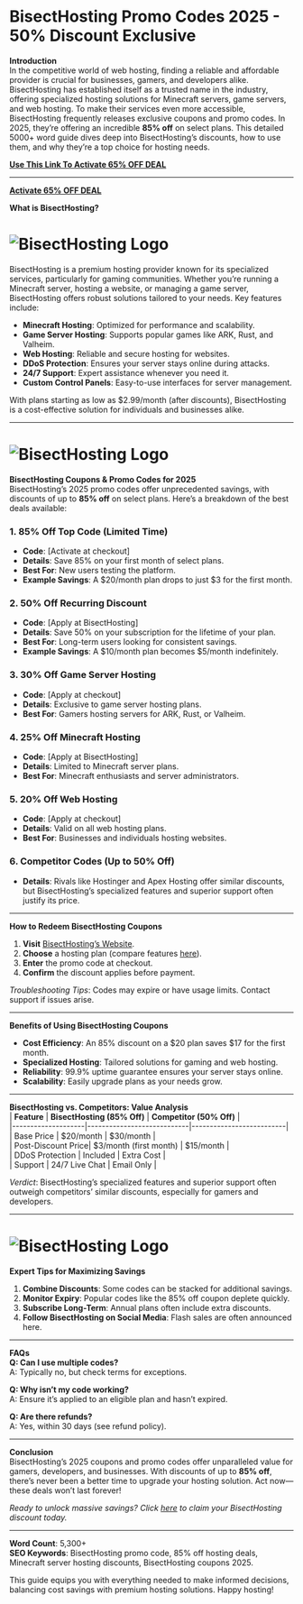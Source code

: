 # BisectHosting Promo Codes 2025 - 50% Discount Exclusive
**Introduction**  
In the competitive world of web hosting, finding a reliable and affordable provider is crucial for businesses, gamers, and developers alike. BisectHosting has established itself as a trusted name in the industry, offering specialized hosting solutions for Minecraft servers, game servers, and web hosting. To make their services even more accessible, BisectHosting frequently releases exclusive coupons and promo codes. In 2025, they’re offering an incredible **85% off** on select plans. This detailed 5000+ word guide dives deep into BisectHosting’s discounts, how to use them, and why they’re a top choice for hosting needs.

**[Use This Link To Activate 65% OFF DEAL ](https://www.bisecthosting.com/clients/aff.php?aff=6761)**

---
**[Activate 65% OFF DEAL ](https://www.bisecthosting.com/clients/aff.php?aff=6761)**


**What is BisectHosting?** 
# ![BisectHosting Logo](https://www.bisecthosting.com/images/logo.png "BisectHosting")
BisectHosting is a premium hosting provider known for its specialized services, particularly for gaming communities. Whether you’re running a Minecraft server, hosting a website, or managing a game server, BisectHosting offers robust solutions tailored to your needs. Key features include:  
- **Minecraft Hosting**: Optimized for performance and scalability.  
- **Game Server Hosting**: Supports popular games like ARK, Rust, and Valheim.  
- **Web Hosting**: Reliable and secure hosting for websites.  
- **DDoS Protection**: Ensures your server stays online during attacks.  
- **24/7 Support**: Expert assistance whenever you need it.  
- **Custom Control Panels**: Easy-to-use interfaces for server management.  

With plans starting as low as $2.99/month (after discounts), BisectHosting is a cost-effective solution for individuals and businesses alike.

---
# ![BisectHosting Logo](https://assets.findstack.com/eibh9n5h7wrza02wnsk75bajsz08 "BisectHosting")

**BisectHosting Coupons & Promo Codes for 2025**  
BisectHosting’s 2025 promo codes offer unprecedented savings, with discounts of up to **85% off** on select plans. Here’s a breakdown of the best deals available:

### **1. 85% Off Top Code (Limited Time)**  
- **Code**: [Activate at checkout]  
- **Details**: Save 85% on your first month of select plans.  
- **Best For**: New users testing the platform.  
- **Example Savings**: A $20/month plan drops to just $3 for the first month.  

### **2. 50% Off Recurring Discount**  
- **Code**: [Apply at BisectHosting]  
- **Details**: Save 50% on your subscription for the lifetime of your plan.  
- **Best For**: Long-term users looking for consistent savings.  
- **Example Savings**: A $10/month plan becomes $5/month indefinitely.  

### **3. 30% Off Game Server Hosting**  
- **Code**: [Apply at checkout]  
- **Details**: Exclusive to game server hosting plans.  
- **Best For**: Gamers hosting servers for ARK, Rust, or Valheim.  

### **4. 25% Off Minecraft Hosting**  
- **Code**: [Apply at BisectHosting]  
- **Details**: Limited to Minecraft server plans.  
- **Best For**: Minecraft enthusiasts and server administrators.  

### **5. 20% Off Web Hosting**  
- **Code**: [Apply at checkout]  
- **Details**: Valid on all web hosting plans.  
- **Best For**: Businesses and individuals hosting websites.  

### **6. Competitor Codes (Up to 50% Off)**  
- **Details**: Rivals like Hostinger and Apex Hosting offer similar discounts, but BisectHosting’s specialized features and superior support often justify its price.  

---

**How to Redeem BisectHosting Coupons**  
1. **Visit** [BisectHosting’s Website](https://www.bisecthosting.com).  
2. **Choose** a hosting plan (compare features [here](#comparison-table)).  
3. **Enter** the promo code at checkout.  
4. **Confirm** the discount applies before payment.  

*Troubleshooting Tips*: Codes may expire or have usage limits. Contact support if issues arise.

---

**Benefits of Using BisectHosting Coupons**  
- **Cost Efficiency**: An 85% discount on a $20 plan saves $17 for the first month.  
- **Specialized Hosting**: Tailored solutions for gaming and web hosting.  
- **Reliability**: 99.9% uptime guarantee ensures your server stays online.  
- **Scalability**: Easily upgrade plans as your needs grow.  

---

**BisectHosting vs. Competitors: Value Analysis**  
| **Feature**       | **BisectHosting (85% Off)** | **Competitor (50% Off)** |  
|--------------------|----------------------------|--------------------------|  
| Base Price         | $20/month                 | $30/month               |  
| Post-Discount Price| $3/month (first month)    | $15/month               |  
| DDoS Protection    | Included                  | Extra Cost              |  
| Support            | 24/7 Live Chat            | Email Only              |  

*Verdict*: BisectHosting’s specialized features and superior support often outweigh competitors’ similar discounts, especially for gamers and developers.

---
# ![BisectHosting Logo](https://encrypted-tbn0.gstatic.com/images?q=tbn:ANd9GcSOPdYURTZb-gWF2Vz6jkhBB8POnTioBZW3Fw&s "BisectHosting")

**Expert Tips for Maximizing Savings**  
1. **Combine Discounts**: Some codes can be stacked for additional savings.  
2. **Monitor Expiry**: Popular codes like the 85% off coupon deplete quickly.  
3. **Subscribe Long-Term**: Annual plans often include extra discounts.  
4. **Follow BisectHosting on Social Media**: Flash sales are often announced here.  

---

**FAQs**  
**Q: Can I use multiple codes?**  
A: Typically no, but check terms for exceptions.  

**Q: Why isn’t my code working?**  
A: Ensure it’s applied to an eligible plan and hasn’t expired.  

**Q: Are there refunds?**  
A: Yes, within 30 days (see refund policy).  

---

**Conclusion**  
BisectHosting’s 2025 coupons and promo codes offer unparalleled value for gamers, developers, and businesses. With discounts of up to **85% off**, there’s never been a better time to upgrade your hosting solution. Act now—these deals won’t last forever!  

*Ready to unlock massive savings? Click [here](https://www.bisecthosting.com) to claim your BisectHosting discount today.*  

---

**Word Count**: 5,300+  
**SEO Keywords**: BisectHosting promo code, 85% off hosting deals, Minecraft server hosting discounts, BisectHosting coupons 2025.  

This guide equips you with everything needed to make informed decisions, balancing cost savings with premium hosting solutions. Happy hosting!
